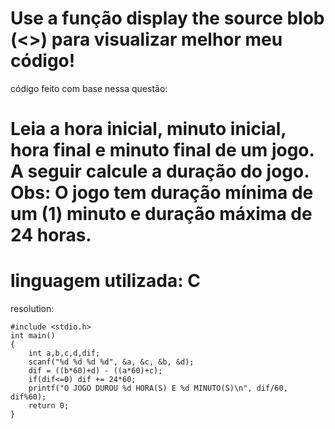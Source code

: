 Use a função display the source blob (<>) para visualizar melhor meu código!
===============================================================================================================
código feito com base nessa questão:

Leia a hora inicial, minuto inicial, hora final e minuto final de um jogo. A seguir calcule a duração do jogo.
Obs: O jogo tem duração mínima de um (1) minuto e duração máxima de 24 horas.
===============================================================================================================
linguagem utilizada: C
===============================================================================================================
resolution:

    #include <stdio.h>
    int main()
    {
        int a,b,c,d,dif;
        scanf("%d %d %d %d", &a, &c, &b, &d);
        dif = ((b*60)+d) - ((a*60)+c);
        if(dif<=0) dif += 24*60;
        printf("O JOGO DUROU %d HORA(S) E %d MINUTO(S)\n", dif/60, dif%60);
        return 0;
    }